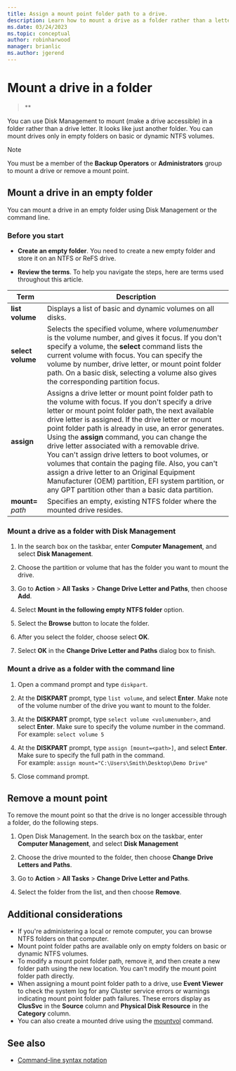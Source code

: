 ```yaml
---
title: Assign a mount point folder path to a drive.
description: Learn how to mount a drive as a folder rather than a letter and how to unmount a drive from a folder.
ms.date: 03/24/2023
ms.topic: conceptual
author: robinharwood
manager: brianlic
ms.author: jgerend
---
```

# Mount a drive in a folder

> **

You can use Disk Management to mount (make a drive accessible) in a folder rather than a drive letter. It looks like just another folder. You can mount drives only in empty folders on basic or dynamic NTFS volumes.

> [!NOTE]
> You must be a member of the **Backup Operators** or **Administrators** group to mount a drive or remove a mount point.

## Mount a drive in an empty folder

You can mount a drive in an empty folder using Disk Management or the command line.

### Before you start

- **Create an empty folder**. You need to create a new empty folder and store it on an NTFS or ReFS drive.

- **Review the terms**. To help you navigate the steps, here are terms used throughout this article.

| Term | Description |
| --- | --- |
| **list volume** | Displays a list of basic and dynamic volumes on all disks. |
| **select volume**        | Selects the specified volume, where *volumenumber* is the volume number, and gives it focus. If you don't specify a volume, the **select** command lists the current volume with focus. You can specify the volume by number, drive letter, or mount point folder path. On a basic disk, selecting a volume also gives the corresponding partition focus.|
| **assign** |  Assigns a drive letter or mount point folder path to the volume with focus. If you don't specify a drive letter or mount point folder path, the next available drive letter is assigned. If the drive letter or mount point folder path is already in use, an error generates.</br>Using the **assign** command, you can change the drive letter associated with a removable drive.</br> You can't assign drive letters to boot volumes, or volumes that contain the paging file. Also, you can't assign a drive letter to an Original Equipment Manufacturer (OEM) partition, EFI system partition, or any GPT partition other than a basic data partition. |
| **mount=** *path* | Specifies an empty, existing NTFS folder where the mounted drive resides.  

### Mount a drive as a folder with Disk Management

1. In the search box on the taskbar, enter **Computer Management**, and select **Disk Management**.

1. Choose the partition or volume that has the folder you want to mount the drive.

1. Go to **Action** > **All Tasks** > **Change Drive Letter and Paths**, then choose **Add**.

1. Select **Mount in the following empty NTFS folder** option.

1. Select the **Browse** button to locate the folder.

1. After you select the folder, choose select **OK**.

1. Select **OK** in the **Change Drive Letter and Paths** dialog box to finish.

### Mount a drive as a folder with the command line

1. Open a command prompt and type `diskpart`.

1. At the **DISKPART** prompt, type `list volume`, and select **Enter**. Make note of the volume number of the drive you want to mount to the folder.

1. At the **DISKPART** prompt, type `select volume <volumenumber>`, and select **Enter**. Make sure to specify the volume number in the command.
   </br>For example: `select volume 5`

1. At the **DISKPART** prompt, type `assign [mount=<path>]`, and select **Enter**. Make sure to specify the full path in the command.
    </br>For example: `assign mount="C:\Users\Smith\Desktop\Demo Drive"`

1. Close command prompt.

## Remove a mount point

To remove the mount point so that the drive is no longer accessible through a folder, do the following steps.

1. Open Disk Management. In the search box on the taskbar, enter **Computer Management**, and select **Disk Management**

1. Choose the drive mounted to the folder, then choose **Change Drive Letters and Paths**.

1. Go to **Action** > **All Tasks** > **Change Drive Letter and Paths**.

1. Select the folder from the list, and then choose **Remove**.

## Additional considerations

- If you're administering a local or remote computer, you can browse NTFS folders on that computer.
- Mount point folder paths are available only on empty folders on basic or dynamic NTFS volumes.
- To modify a mount point folder path, remove it, and then create a new folder path using the new location. You can't modify the mount point folder path directly.
- When assigning a mount point folder path to a drive, use **Event Viewer** to check the system log for any Cluster service errors or warnings indicating mount point folder path failures. These errors display as **ClusSvc** in the **Source** column and **Physical Disk Resource** in the **Category** column.
- You can also create a mounted drive using the [mountvol](/previous-versions/orphan-topics/ws.10/cc772671(v=ws.10)) command.

## See also

- [Command-line syntax notation](/previous-versions/orphan-topics/ws.11/cc742449(v=ws.11))
